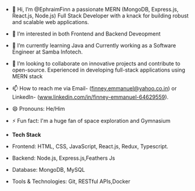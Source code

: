 - 👋 Hi, I’m @EphraimFinn a passionate MERN (MongoDB, Express.js, React.js, Node.js) Full Stack Developer with a knack for building robust and scalable web applications. 
- 👀 I’m interested in both Frontend and Backend Deveopment
- 🌱 I’m currently learning Java and Currently working as a Software Engineer at Samba Infotech.
- 💞️ I’m looking to collaborate on innovative projects and contribute to open-source. Experienced in developing full-stack applications using MERN stack
- 📫 How to reach me via Email- (finney.emmanuel@yahoo.co.in) or LinkedIn- (www.linkedin.com/in/finney-emmanuel-64629559).
- 😄 Pronouns: He/Him
- ⚡ Fun fact: I'm a huge fan of space exploration and Gymnasium

- **Tech Stack**
- Frontend: HTML, CSS, JavaScript, React.js, Redux, Typescript.
- Backend: Node.js, Express.js,Feathers Js
- Database: MongoDB, MySQL
- Tools & Technologies: Git, RESTful APIs,Docker

<!---
EphraimFinn/EphraimFinn is a ✨ special ✨ repository because its `README.md` (this file) appears on your GitHub profile.
You can click the Preview link to take a look at your changes.
--->
